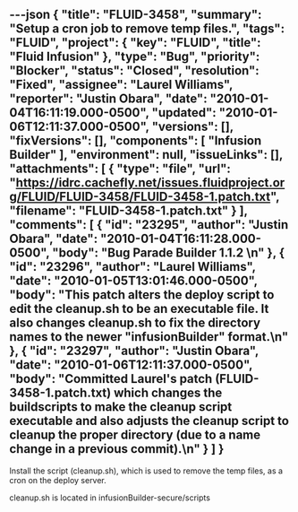 ---json
{
  "title": "FLUID-3458",
  "summary": "Setup a cron job to remove temp files.",
  "tags": "FLUID",
  "project": {
    "key": "FLUID",
    "title": "Fluid Infusion"
  },
  "type": "Bug",
  "priority": "Blocker",
  "status": "Closed",
  "resolution": "Fixed",
  "assignee": "Laurel Williams",
  "reporter": "Justin Obara",
  "date": "2010-01-04T16:11:19.000-0500",
  "updated": "2010-01-06T12:11:37.000-0500",
  "versions": [],
  "fixVersions": [],
  "components": [
    "Infusion Builder"
  ],
  "environment": null,
  "issueLinks": [],
  "attachments": [
    {
      "type": "file",
      "url": "https://idrc.cachefly.net/issues.fluidproject.org/FLUID/FLUID-3458/FLUID-3458-1.patch.txt",
      "filename": "FLUID-3458-1.patch.txt"
    }
  ],
  "comments": [
    {
      "id": "23295",
      "author": "Justin Obara",
      "date": "2010-01-04T16:11:28.000-0500",
      "body": "Bug Parade Builder 1.1.2&#x20;\n"
    },
    {
      "id": "23296",
      "author": "Laurel Williams",
      "date": "2010-01-05T13:01:46.000-0500",
      "body": "This patch alters the deploy script to edit the cleanup.sh to be an executable file. It also changes cleanup.sh to fix the directory names to the newer \"infusionBuilder\" format.\n"
    },
    {
      "id": "23297",
      "author": "Justin Obara",
      "date": "2010-01-06T12:11:37.000-0500",
      "body": "Committed Laurel's patch (FLUID-3458-1.patch.txt) which changes the buildscripts to make the cleanup script executable and also adjusts the cleanup script to cleanup the proper directory (due to a name change in a previous commit).\n"
    }
  ]
}
---
Install the script (cleanup.sh), which is used to remove the temp files, as a cron on the deploy server.&#x20;

cleanup.sh is located in infusionBuilder-secure/scripts

        
